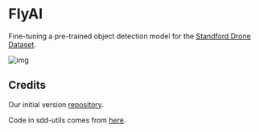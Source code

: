 # FlyAI

Fine-tuning a pre-trained object detection model for the [Standford Drone Dataset](https://www.kaggle.com/aryashah2k/stanford-drone-dataset).

![img](https://raw.githubusercontent.com/nicolaskolbenchlag/FlyAI/main/images/bookstore_video0_10000.jpg)

## Credits

Our initial version [repository](https://github.com/nicolaskolbenchlag/aerial-pedestrian-detection).

Code in sdd-utils comes from [here](https://github.com/JosephKJ/SDD-Utils).

